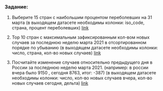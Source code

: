 ### Задание:

1. Выберите 15 стран с наибольшим процентом переболевших на 31 марта (в выходящем датасете необходимы колонки: iso_code, страна, процент переболевших) [link](https://github.com/520911/pyspark_dataframe_api/blob/main/task_1.py)

2. Top 10 стран с максимальным зафиксированным кол-вом новых случаев за последнюю неделю марта 2021 в отсортированном порядке по убыванию
    (в выходящем датасете необходимы колонки: число, страна, кол-во новых случаев) [link](https://github.com/520911/pyspark_dataframe_api/blob/main/task_2.py)

3. Посчитайте изменение случаев относительно предыдущего дня в России за последнюю неделю марта 2021. (например: в россии вчера было 9150 , сегодня 8763, итог: -387) (в выходящем датасете необходимы колонки: число, кол-во новых случаев вчера, кол-во новых случаев сегодня, дельта) [link](https://github.com/520911/pyspark_dataframe_api/blob/main/task_3.py)
